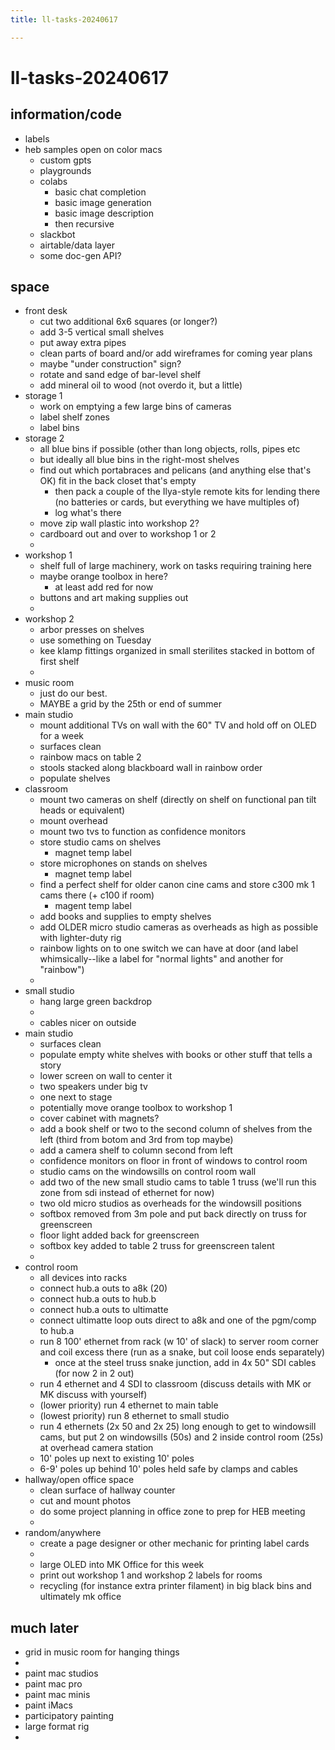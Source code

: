 ```yaml
---
title: ll-tasks-20240617

---
```


# ll-tasks-20240617


## information/code

- labels
- heb samples open on color macs
    - custom gpts
    - playgrounds
    - colabs
        - basic chat completion
        - basic image generation
        - basic image description
        - then recursive
    - slackbot
    - airtable/data layer
    - some doc-gen API?


## space

- front desk
    - cut two additional 6x6 squares (or longer?)
    - add 3-5 vertical small shelves
    - put away extra pipes
    - clean parts of board and/or add wireframes for coming year plans
    - maybe "under construction" sign?
    - rotate and sand edge of bar-level shelf
    - add mineral oil to wood (not overdo it, but a little)
- storage 1
    - work on emptying a few large bins of cameras
    - label shelf zones
    - label bins
- storage 2
    - all blue bins if possible (other than long objects, rolls, pipes etc
    - but ideally all blue bins in the right-most shelves
    - find out which portabraces and pelicans (and anything else that's OK) fit in the back closet that's empty
        - then pack a couple of the Ilya-style remote kits for lending there (no batteries or cards, but everything we have multiples of)
        - log what's there
    - move zip wall plastic into workshop 2?
    - cardboard out and over to workshop 1 or 2
    - 
- workshop 1
    - shelf full of large machinery, work on tasks requiring training here
    - maybe orange toolbox in here?
        - at least add red for now
    - buttons and art making supplies out
    - 
- workshop 2
    - arbor presses on shelves
    - use something on Tuesday
    - kee klamp fittings organized in small sterilites stacked in bottom of first shelf
    - 
- music room
    - just do our best.
    - MAYBE a grid by the 25th or end of summer
- main studio
    - mount additional TVs on wall with the 60" TV and hold off on OLED for a week
    - surfaces clean
    - rainbow macs on table 2
    - stools stacked along blackboard wall in rainbow order
    - populate shelves
- classroom
    - mount two cameras on shelf (directly on shelf on functional pan tilt heads or equivalent)
    - mount overhead
    - mount two tvs to function as confidence monitors
    - store studio cams on shelves
        - magnet temp label
    - store microphones on stands on shelves
        - magnet temp label
    - find a perfect shelf for older canon cine cams and store c300 mk 1 cams there (+ c100 if room)
        - magent temp label
    - add books and supplies to empty shelves
    - add OLDER micro studio cameras as overheads as high as possible with lighter-duty rig
    - rainbow lights on to one switch we can have at door (and label whimsically--like a label for "normal lights" and another for "rainbow")
    - 
- small studio
    - hang large green backdrop
    - 
    - cables nicer on outside
- main studio
    - surfaces clean
    - populate empty white shelves with books or other stuff that tells a story
    - lower screen on wall to center it
    - two speakers under big tv
    - one next to stage
    - potentially move orange toolbox to workshop 1
    - cover cabinet with magnets?
    - add a book shelf or two to the second column of shelves from the left (third from botom and 3rd from top maybe)
    - add a camera shelf to column second from left
    - confidence monitors on floor in front of windows to control room
    - studio cams on the windowsills on control room wall
    - add two of the new small studio cams to table 1 truss (we'll run this zone from sdi instead of ethernet for now)
    - two old micro studios as overheads for the windowsill positions
    - softbox removed from 3m pole and put back directly on truss for greenscreen
    - floor light added back for greenscreen
    - softbox key added to table 2 truss for greenscreen talent
    - 
- control room
    - all devices into racks
    - connect hub.a outs to a8k (20)
    - connect hub.a outs to hub.b
    - connect hub.a outs to ultimatte
    - connect ultimatte loop outs direct to a8k and one of the pgm/comp to hub.a
    - run 8 100' ethernet from rack (w 10' of slack) to server room corner and coil excess there (run as a snake, but coil loose ends separately)
        - once at the steel truss snake junction, add in 4x 50" SDI cables (for now 2 in 2 out) 
    - run 4 ethernet and 4 SDI to classroom (discuss details with MK or MK discuss with yourself)
    - (lower priority) run 4 ethernet to main table
    - (lowest priority) run 8 ethernet to small studio
    - run 4 ethernets (2x 50 and 2x 25) long enough to get to windowsill cams, but put 2 on windowsills (50s) and 2 inside control room (25s) at overhead camera station
    - 10' poles up next to existing 10' poles
    - 6-9' poles up behind 10' poles held safe by clamps and cables
- hallway/open office space
    - clean surface of hallway counter
    - cut and mount photos
    - do some project planning in office zone to prep for HEB meeting
    - 
- random/anywhere
    - create a page designer or other mechanic for printing label cards
    - 
    - large OLED into MK Office for this week
    - print out workshop 1 and workshop 2 labels for rooms
    - recycling (for instance extra printer filament) in big black bins and ultimately mk office 



## much later

- grid in music room for hanging things
- 
- paint mac studios
- paint mac pro
- paint mac minis
- paint iMacs
- participatory painting
- large format rig
- 